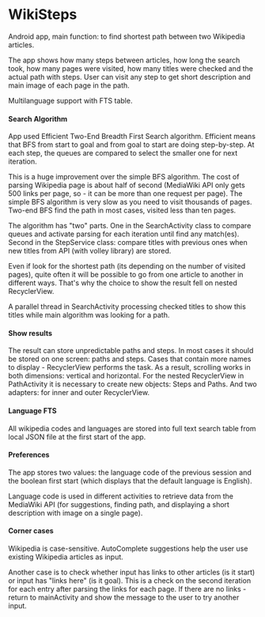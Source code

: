 # WikiSteps
Android app, main function: to find shortest path between two Wikipedia articles. 

The app shows how many steps between articles, how long the search took, how many pages were visited, how many titles were checked and the actual path with steps. User can visit any step to get short description and main image of each page in the path.

Multilanguage support with FTS table. 
#### Search Algorithm
App used Efficient Two-End Breadth First Search algorithm. Efficient means that BFS from start to goal and from goal to start are doing step-by-step. At each step, the queues are compared to select the smaller one for next iteration. 

This is a huge improvement over the simple BFS algorithm. The cost of parsing Wikipedia page is about half of second (MediaWiki API only gets 500 links per page, so - it can be more than one request per page). The simple BFS algorithm is very slow as you need to visit thousands of pages. Two-end BFS find the path in most cases, visited less than ten pages.  
 
The algorithm has "two" parts. One in the SearchActivity class to compare queues and activate parsing for each iteration until find any match(es). Second in the StepService class: compare titles with previous ones when new titles from API (with volley library) are stored. 

Even if look for the shortest path (its depending on the number of visited pages), quite often it will be possible to go from one article to another in different ways. That's why the choice to show the result fell on nested RecyclerView. 

A parallel thread in SearchActivity processing checked titles to show this titles while main algorithm was looking for a path.

  
#### Show results
The result can store unpredictable paths and steps. In most cases it should be stored on one screen: paths and steps. Cases that contain more names to display - RecyclerView performs the task. As a result, scrolling works in both dimensions: vertical and horizontal. For the nested RecyclerView in PathActivity it is necessary to create new objects: Steps and Paths. And two adapters: for inner and outer RecyclerView.
#### Language FTS 
All wikipedia codes and languages are stored into full text search table from local JSON file at the first start of the app. 
#### Preferences
The app stores two values: the language code of the previous session and the boolean first start (which displays that the default language is English). 

Language code is used in different activities to retrieve data from the MediaWiki API (for suggestions, finding path, and displaying a short description with image on a single page). 
#### Corner cases
Wikipedia is case-sensitive. AutoComplete suggestions help the user use existing Wikipedia articles as input. 

Another case is to check whether input has links to other articles (is it start) or input has "links here" (is it goal). This is a check on the second iteration for each entry after parsing the links for each page. If there are no links - return to mainActivity and show the message to the user to try another input.
####



  







